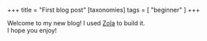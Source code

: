 +++
title = "First blog post"
[taxonomies]
tags = [ "beginner" ]
+++

Welcome to my new blog! I used [Zola](https://www.getzola.org/) to build it. \
I hope you enjoy!
